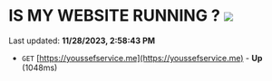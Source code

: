 # IS MY WEBSITE RUNNING ? [![](https://img.shields.io/static/v1?label=Sponsor&message=%E2%9D%A4&logo=GitHub&color=%23fe8e86)](https://github.com/sponsors/<username>)

Last updated: **11/28/2023, 2:58:43 PM**

- `GET` [https://youssefservice.me](https://youssefservice.me) - **Up** (1048ms)
